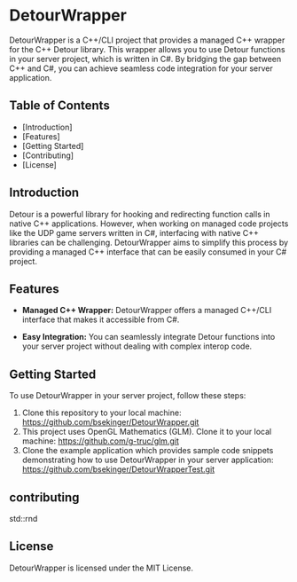 # DetourWrapper

DetourWrapper is a C++/CLI project that provides a managed C++ wrapper for the C++ Detour library. This wrapper allows you to use Detour functions in your server project, which is written in C#. By bridging the gap between C++ and C#, you can achieve seamless code integration for your server application.

## Table of Contents

- [Introduction]
- [Features]
- [Getting Started]
- [Contributing]
- [License]

## Introduction

Detour is a powerful library for hooking and redirecting function calls in native C++ applications. However, when working on managed code projects like the UDP game servers written in C#, interfacing with native C++ libraries can be challenging. DetourWrapper aims to simplify this process by providing a managed C++ interface that can be easily consumed in your C# project.

## Features

- **Managed C++ Wrapper:** DetourWrapper offers a managed C++/CLI interface that makes it accessible from C#.

- **Easy Integration:** You can seamlessly integrate Detour functions into your server project without dealing with complex interop code.

## Getting Started

To use DetourWrapper in your server project, follow these steps:

1. Clone this repository to your local machine:
   https://github.com/bsekinger/DetourWrapper.git
2. This project uses OpenGL Mathematics (GLM). Clone it to your local machine:
	https://github.com/g-truc/glm.git
3. Clone the example application which provides sample code snippets demonstrating how to use DetourWrapper in your server application:
	https://github.com/bsekinger/DetourWrapperTest.git

## contributing
std::rnd

## License
DetourWrapper is licensed under the MIT License.